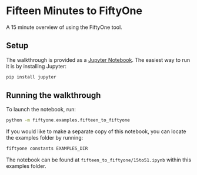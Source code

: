 # Fifteen Minutes to FiftyOne

A 15 minute overview of using the FiftyOne tool.

## Setup

The walkthrough is provided as a [Jupyter Notebook](https://jupyter.org). The
easiest way to run it is by installing Jupyter:

```sh
pip install jupyter
```

## Running the walkthrough

To launch the notebook, run:

```sh
python -m fiftyone.examples.fifteen_to_fiftyone
```

If you would like to make a separate copy of this notebook, you can locate the
examples folder by running:

```sh
fiftyone constants EXAMPLES_DIR
```

The notebook can be found at `fifteen_to_fiftyone/15to51.ipynb` within this
examples folder.
